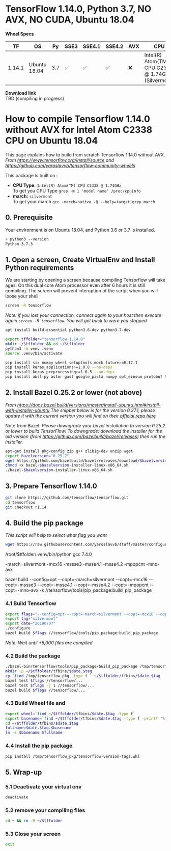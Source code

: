 # TensorFlow 1.14.0, Python 3.7, NO AVX, NO CUDA, Ubuntu 18.04

**Wheel Specs**  

| TF  | OS | Py | SSE3 | SSE4.1 | SSE4.2 | AVX | CPU |
| --- | -- | -- | ---- | ------ | ------ | --- | --- | 
|1.14.1 | Ubuntu 18.04 | 3.7 | ✅ | ✅ | ✅ | ❌ | Intel(R) Atom(TM) CPU C2338 @ 1.74GHz (Silvermont) |

**Download link**  
TBD (compiling in progress)

# How to compile Tensorflow 1.14.0 without AVX for Intel Atom C2338 CPU on Ubuntu 18.04

This page explains how to build from scratch Tensorflow 1.14.0 without AVX.
_From https://www.tensorflow.org/install/source and https://github.com/yaroslavvb/tensorflow-community-wheels_

This package is built on :
- **CPU Type:** `Intel(R) Atom(TM) CPU C2338 @ 1.74GHz`  
To get you CPU Type `grep -m 1 'model name' /proc/cpuinfo`
- **march:** `silvermont`  
To get your march `gcc -march=native -Q --help=target|grep march`


## 0. Prerequisite
Your environment is on Ubuntu 18.04, and Python 3.6 or 3.7 is installed. 

```bash
> python3 --version
Python 3.7.3
```

## 1. Open a screen, Create VirtualEnv and Install Python requirements

We are starting by opening a screen because compiling Tensorflow will take ages. On this dual core Atom processor even after 6 hours it is still compiling. The screen will prevent interuption of the script when you will loose your shell.
```bash
screen -R tensorflow
```
_Note: if you lost your connection, connect again to your host then execute again `screen -R tensorflow`. You will get back to were you stopped_

```bash
apt install build-essential python3.6-dev python3.7-dev 

export tffolder="tensorflow-1.14.0"
mkdir ~/$tffolder && cd ~/$tffolder
python3 -m venv .venv
source .venv/bin/activate

pip install six numpy wheel setuptools mock future>=0.17.1
pip install keras_applications>=1.0.8 --no-deps
pip install keras_preprocessing>=1.0.5 --no-deps
pip install absl-py astor gast google_pasta numpy opt_einsum protobuf tensorboard tensorflow_estimator termcolor wrapt
```

## 2. Install Bazel 0.25.2 or lower (not above)
_From https://docs.bazel.build/versions/master/install-ubuntu.html#install-with-installer-ubuntu_
_The snippet below is for the version 0.27.1, please update it with the current version you will find on their [official repo here](https://github.com/bazelbuild/bazel/releases)_

Note from Bazel: _Please downgrade your bazel installation to version 0.25.2 or lower to build TensorFlow! To downgrade: download the installer for the old version (from https://github.com/bazelbuild/bazel/releases) then run the installer._

```bash
apt-get install pkg-config zip g++ zlib1g-dev unzip wget
export bazelversion="0.25.2"
wget https://github.com/bazelbuild/bazel/releases/download/$bazelversion/bazel-$bazelversion-installer-linux-x86_64.sh
chmod +x bazel-$bazelversion-installer-linux-x86_64.sh
./bazel-$bazelversion-installer-linux-x86_64.sh
```
## 3. Prepare Tensorflow 1.14.0
```bash
git clone https://github.com/tensorflow/tensorflow.git
cd tensorflow
git checkout r1.14
```

## 4. Build the pip package

_This script will help to select what flag you want_
```bash
wget https://raw.githubusercontent.com/yaroslavvb/stuff/master/configure_tf.sh
```
/root/$tffolder/.venv/bin/python
gcc 7.4.0

-march=silvermont -mcx16 -mssse3 -msse4.1 -msse4.2 -mpopcnt -mno-avx

bazel build --config=opt --copt=-march=silvermont --copt=-mcx16 --copt=-mssse3 --copt=-msse4.1 --copt=-msse4.2 --copt=-mpopcnt --copt=-mno-avx -k //tensorflow/tools/pip_package:build_pip_package

### 4.1 Build Tensorflow

```bash
export flags="--config=opt --copt=-march=silvermont --copt=-mcx16 --copt=-mssse3 --copt=-msse4.1 --copt=-msse4.2 --copt=-mpopcnt --copt=-mno-avx -k"
export tag="silvermont"
export date="20190707"
./configure
bazel build $flags //tensorflow/tools/pip_package:build_pip_package
```
_Note: Wait until +5,000 files are compiled_

### 4.2 Build the package

```bash
./bazel-bin/tensorflow/tools/pip_package/build_pip_package /tmp/tensorflow_pkg
mkdir -p ~/$tffolder/tfbins/$date.$tag
cp `find /tmp/tensorflow_pkg -type f ` ~/$tffolder/tfbins/$date.$tag
bazel test $flags //tensorflow/...
bazel test $flags -j 1 //tensorflow/...
bazel build $flags //tensorflow/...
```

### 4.3 Build Wheel file and 
```bash
export wheel=`find ~/$tffolder/tfbins/$date.$tag -type f`
export basename=`find ~/$tffolder/tfbins/$date.$tag -type f -printf "%f\n"`
cd ~/$tffolder/tfbins/$date.$tag
fullname=$date.$tag.$basename
ln -s $basename $fullname
```

### 4.4 Install the pip package
```bash
pip install /tmp/tensorflow_pkg/tensorflow-version-tags.whl
```

## 5. Wrap-up
### 5.1 Deactivate your virtual env
```bash
deactivate
```

### 5.2 remove your compiling files
```bash
cd ~ && rm -R ~/$tffolder
```

### 5.3 Close your screen
```bash 
exit
```